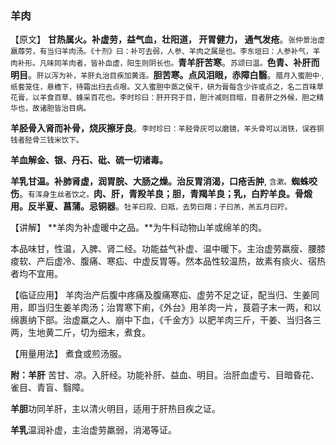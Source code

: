 ### 羊肉

【原文】  **甘热属火。补虚劳，益气血，壮阳道， 开胃健力， 通气发疮**。<small>张仲景治虚羸蓐劳，有当归羊肉汤。《十剂》曰：补可去弱，人参、羊肉之属是也。李东垣曰：人参补气，羊肉补形。凡味同羊肉者，皆补血虚，阳生则阴长也。</small>**青羊肝苦寒**。<small>苏颂曰温。</small>**色青、补肝而明目**。<small>肝以泻为补，羊肝丸治目疾加黄连。</small>**胆苦寒。点风泪眼，赤障白翳**。<small>腊月入蜜胆中·, 纸套笼住，悬檐下，待霜出扫去点哏。又入蜜胆中蒸之侯干，研为膏每含少许或点之，名二百味草花膏，以羊食百草、蜂采百花也。李时珍曰：肝开窍于目，胆汁减则目暗，目者肝之外候，胆之精华也，故诸胆皆治目病。</small>

 **羊胫骨入肾而补骨，烧灰擦牙良**。<small>李时珍曰：羊胫骨灰可以磨镜，羊头骨可以消铁，误吞铜钱者胫骨三钱米饮下。</small>

 **羊血解金、银、丹石、砒、硫一切诸毒。**

 **羊乳甘温。补肺肾虚，润胃脘、大肠之燥。治反胃消渴，口疮舌肿**, <small>含漱。</small>**蜘蛛咬伤**。<small>有浑身生丝者饮之。</small>**肉、肝，青羖羊良；胆，青羯羊良；乳，白羜羊良。骨煅用。反半夏、菖蒲。忌铜器**。<small>牡羊曰羖、曰羝，去势曰羯；子曰羔，羔五月曰羜。</small>

【讲解】  **羊肉为补虚暖中之品。**为牛科动物山羊或绵羊的肉。

本品味甘，性温，入脾、肾二经。功能益气补虚、温中暖下。主治虚劳羸瘦、腰膝痠软、产后虚冷、腹痛、寒疝、中虚反胃等。然本品性较温热，故素有痰火、宿热者均不宜用。

【临证应用】    羊肉治产后腹中疼痛及腹痛寒疝、虚劳不足之证，配当归、生姜同用，即当归生姜羊肉汤；治胃寒下痢，《外台》用羊肉一片，茛菪子末一两，和以绵裹纳下部。治虚羸之人、崩中下血，《千金方》以肥羊肉三斤，干姜、当归各三两，生地黄二斤，切为细末，煮食。

【用量用法】     煮食或煎汤服。

 **附：羊肝**    苦甘、凉。入肝经。功能补肝、益血、明目。治肝血虚亏、目暗昏花、雀目、青盲、翳障。

 **羊胆**功同羊肝，主以清火明目，适用于肝热目疾之证。

 **羊乳**温润补虚，主治虚劳羸弱，消渴等证。
